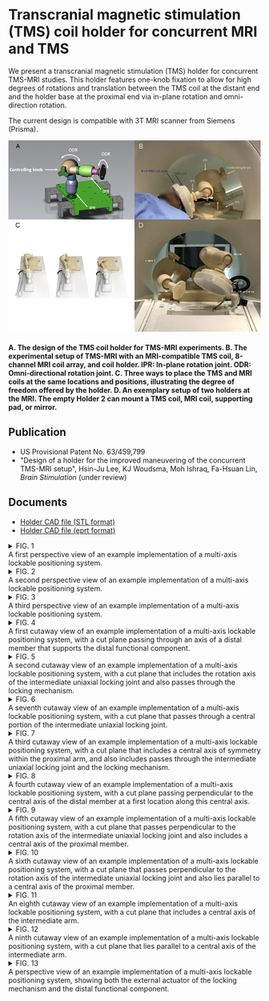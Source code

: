 # Transcranial magnetic stimulation (TMS) coil holder for concurrent MRI and TMS
We present a transcranial magnetic stimulation (TMS) holder for concurrent TMS-MRI studies. This holder features one-knob fixation to allow for high degrees of rotations and translation between the TMS coil at the distant end and the holder base at the proximal end via in-plane rotation and omni-direction rotation.

The current design is compatible with 3T MRI scanner from Siemens (Prisma).

![](https://github.com/fahsuanlin/tms_holder/blob/main/images/bs_fig1_blur.png)

#### A. The design of the TMS coil holder for TMS-MRI experiments. B.  The experimental setup of TMS-MRI with an MRI-compatible TMS coil, 8-channel MRI coil array, and coil holder. IPR: In-plane rotation joint. ODR: Omni-directional rotation joint. C. Three ways to place the TMS and MRI coils at the same locations and positions, illustrating the degree of freedom offered by the holder. D. An exemplary setup of two holders at the MRI. The empty Holder 2 can mount a TMS coil, MRI coil, supporting pad, or mirror.


## Publication
- US Provisional Patent No. 63/459,799
- "Design of a holder for the improved maneuvering of the concurrent TMS-MRI setup", Hsin-Ju Lee, KJ Woudsma, Moh Ishraq, Fa-Hsuan Lin, *Brain Stimulation* (under review)
                                              
## Documents

- [Holder CAD file (STL format)](https://github.com/fahsuanlin/tms_holder/blob/main/doc/tms_holder.stl)
- [Holder CAD file (eprt format)](https://github.com/fahsuanlin/tms_holder/blob/main/doc/tms_holder.eprt)

<details>
  <summary>FIG. 1</summary>
  
![](https://github.com/fahsuanlin/tms_holder/blob/main/images/fig1.png)

</details>
A first perspective view of an example implementation of a multi-axis lockable positioning system.

<details>
<summary>FIG. 2</summary>
  
![](https://github.com/fahsuanlin/tms_holder/blob/main/images/fig2.png)

</details>
A second perspective view of an example implementation of a multi-axis lockable positioning system.

<details>
<summary>FIG. 3</summary>
  
![](https://github.com/fahsuanlin/tms_holder/blob/main/images/fig3.png)

</details>
A third perspective view of an example implementation of a multi-axis lockable positioning system.

<details>
<summary>FIG. 4</summary>
  
![](https://github.com/fahsuanlin/tms_holder/blob/main/images/fig4.png)

</details>
A first cutaway view of an example implementation of a multi-axis lockable positioning system, with a cut plane passing through an axis of a distal member that supports the distal functional component. 

<details>
<summary>FIG. 5</summary>
  
![](https://github.com/fahsuanlin/tms_holder/blob/main/images/fig5.png)

</details>
A second cutaway view of an example implementation of a multi-axis lockable positioning system, with a cut plane that includes the rotation axis of the intermediate uniaxial locking joint and also passes through the locking mechanism.  

<details>
<summary>FIG. 6</summary>
  
![](https://github.com/fahsuanlin/tms_holder/blob/main/images/fig6.png)

</details>
A seventh cutaway view of an example implementation of a multi-axis lockable positioning system, with a cut plane that passes through a central portion of the intermediate uniaxial locking joint. 

<details>
<summary>FIG. 7</summary>
  
![](https://github.com/fahsuanlin/tms_holder/blob/main/images/fig7.png)

</details>
A third cutaway view of an example implementation of a multi-axis lockable positioning system, with a cut plane that includes a central axis of symmetry within the proximal arm, and also includes passes through the intermediate uniaxial locking joint and the locking mechanism. 

<details>
<summary>FIG. 8</summary>
  
![](https://github.com/fahsuanlin/tms_holder/blob/main/images/fig8.png)

</details>
A fourth cutaway view of an example implementation of a multi-axis lockable positioning system, with a cut plane passing perpendicular to the central axis of the distal member at a first location along this central axis. 

<details>
<summary>FIG. 9</summary>
  
![](https://github.com/fahsuanlin/tms_holder/blob/main/images/fig9.png)

</details>
A fifth cutaway view of an example implementation of a multi-axis lockable positioning system, with a cut plane that passes perpendicular to the rotation axis of the intermediate uniaxial locking joint and also includes a central axis of the proximal member.

<details>
<summary>FIG. 10</summary>
  
![](https://github.com/fahsuanlin/tms_holder/blob/main/images/fig10.png)

</details>
A sixth cutaway view of an example implementation of a multi-axis lockable positioning system, with a cut plane that passes perpendicular to the rotation axis of the intermediate uniaxial locking joint and also lies parallel to a central axis of the proximal member. 

<details>
<summary>FIG. 11</summary>
  
![](https://github.com/fahsuanlin/tms_holder/blob/main/images/fig11.png)

</details>
An eighth cutaway view of an example implementation of a multi-axis lockable positioning system, with a cut plane that includes a central axis of the intermediate arm. 

<details>
<summary>FIG. 12</summary>
  
![](https://github.com/fahsuanlin/tms_holder/blob/main/images/fig12.png)

</details>
A ninth cutaway view of an example implementation of a multi-axis lockable positioning system, with a cut plane that lies parallel to a central axis of the intermediate arm. 


<details>
<summary>FIG. 13</summary>
  
![](https://github.com/fahsuanlin/tms_holder/blob/main/images/fig13.png)

</details>
A perspective view of an example implementation of a multi-axis lockable positioning system, showing both the external actuator of the locking mechanism and the distal functional component.

  
